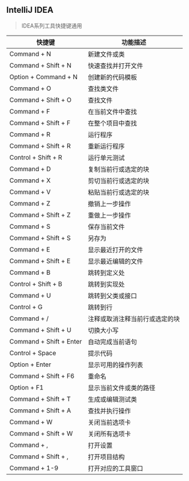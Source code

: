 ## IntelliJ IDEA

> IDEA系列工具快捷键通用

| 快捷键                  | 功能描述                       |
| ----------------------- | ------------------------------ |
| Command + N             | 新建文件或类                   |
| Command + Shift + N     | 快速查找并打开文件             |
| Option + Command + N    | 创建新的代码模板               |
| Command + O             | 查找类文件                     |
| Command + Shift + O     | 查找文件                       |
| Command + F             | 在当前文件中查找               |
| Command + Shift + F     | 在整个项目中查找               |
| Command + R             | 运行程序                       |
| Command + Shift + R     | 重新运行程序                   |
| Control + Shift + R     | 运行单元测试                   |
| Command + D             | 复制当前行或选定的块           |
| Command + X             | 剪切当前行或选定的块           |
| Command + V             | 粘贴当前行或选定的块           |
| Command + Z             | 撤销上一步操作                 |
| Command + Shift + Z     | 重做上一步操作                 |
| Command + S             | 保存当前文件                   |
| Command + Shift + S     | 另存为                         |
| Command + E             | 显示最近打开的文件             |
| Command + Shift + E     | 显示最近编辑的文件             |
| Command + B             | 跳转到定义处                   |
| Control + Shift + B     | 跳转到实现处                   |
| Command + U             | 跳转到父类或接口               |
| Control + G             | 跳转到行                       |
| Command + /             | 注释或取消注释当前行或选定的块 |
| Command + Shift + U     | 切换大小写                     |
| Command + Shift + Enter | 自动完成当前语句               |
| Control + Space         | 提示代码                       |
| Option + Enter          | 显示可用的操作列表             |
| Command + Shift + F6    | 重命名                         |
| Option + F1             | 显示当前文件或类的路径         |
| Command + Shift + T     | 生成或编辑测试类               |
| Command + Shift + A     | 查找并执行操作                 |
| Command + W             | 关闭当前选项卡                 |
| Command + Shift + W     | 关闭所有选项卡                 |
| Command + ,             | 打开设置                       |
| Command + Shift + ,     | 打开项目结构                   |
| Command + 1-9           | 打开对应的工具窗口             |

